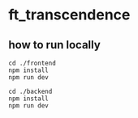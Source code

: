 # ft_transcendence

## how to run locally

```
cd ./frontend
npm install
npm run dev

cd ./backend
npm install
npm run dev
```
